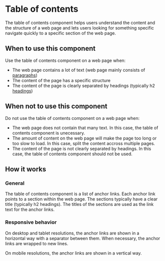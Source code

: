 # Table of contents

The table of contents component helps users understand the content and the structure of a web page and lets users looking for something specific navigate quickly to a specific section of the web page.

## When to use this component

Use the table of contents component on a web page when:

* The web page contains a lot of text (web page mainly consists of <a href="{{path './paragraph'}}">paragraphs</a>)
* The content of the page has a specific structure
* The content of the page is clearly separated by headings (typically h2 <a href="{{path './heading'}}">headings</a>)

## When not to use this component

Do not use the table of contents component on a web page when:

* The web page does not contain that many text. In this case, the table of contents component is unecessary.
* The amount of content on the web page will make the page too long or too slow to load. In this case, split the content accross multiple pages.
* The content of the page is not clearly separated by headings. In this case, the table of contents component should not be used.

## How it works

### General

The table of contents component is a list of anchor links. Each anchor link points to a section within the web page. The sections typically have a clear title (typically h2 headings). The titles of the sections are used as the link text for the anchor links.

### Responsive behavior

On desktop and tablet resolutions, the anchor links are shown in a horizontal way with a separator between them. When necessary, the anchor links are wrapped to new lines.

On mobile resolutions, the anchor links are shown in a vertical way.
